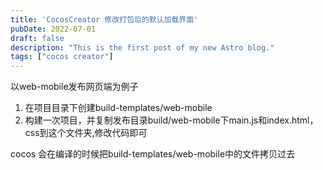 ```yaml
---
title: 'CocosCreator 修改打包后的默认加载界面'
pubDate: 2022-07-01
draft: false
description: "This is the first post of my new Astro blog."
tags: ["cocos creator"]
---
```


以web-mobile发布网页端为例子

1.  在项目目录下创建build-templates/web-mobile
2.  构建一次项目，并复制发布目录build/web-mobile下main.js和index.html，css到这个文件夹,修改代码即可

cocos 会在编译的时候把build-templates/web-mobile中的文件拷贝过去
